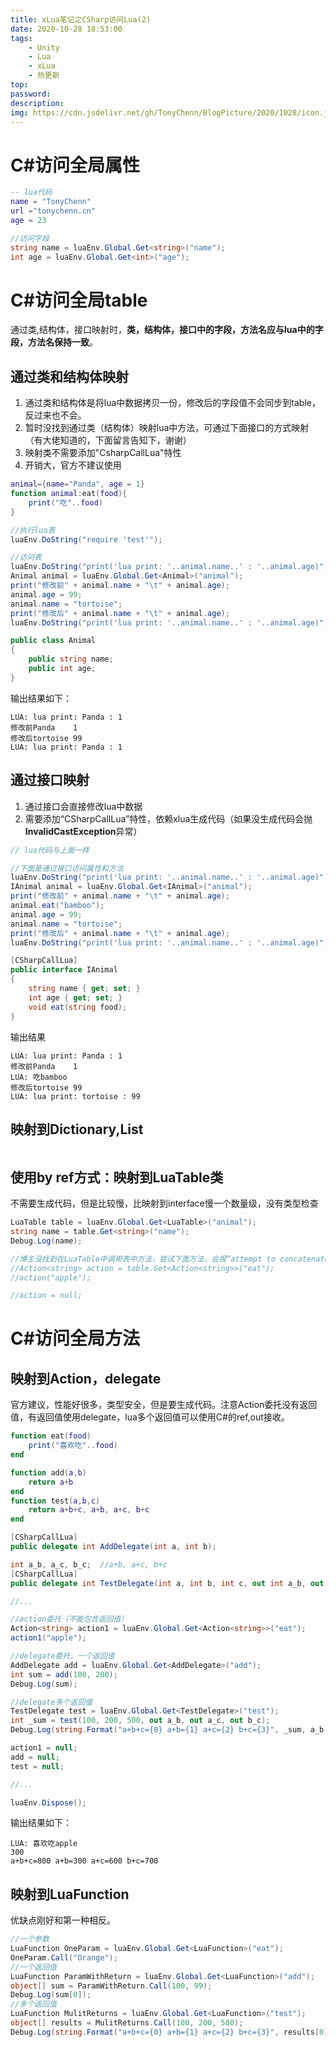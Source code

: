 ```yaml
---
title: xLua笔记之CSharp访问Lua(2)
date: 2020-10-28 18:53:00
tags:
    - Unity
    - Lua
    - xLua
    - 热更新
top:
password:
description:
img: https://cdn.jsdelivr.net/gh/TonyChenn/BlogPicture/2020/1028/icon.jpg
---
```

# C#访问全局属性
```lua
-- lua代码
name = "TonyChenn"
url ="tonychenn.cn"
age = 23
```
```csharp
//访问字段
string name = luaEnv.Global.Get<string>("name");
int age = luaEnv.Global.Get<int>("age");
```
# C#访问全局table
通过类,结构体，接口映射时，<b>类，结构体，接口中的字段，方法名应与lua中的字段，方法名保持一致</b>。

## 通过类和结构体映射
1. 通过类和结构体是将lua中数据拷贝一份，修改后的字段值不会同步到table，反过来也不会。
2. 暂时没找到通过类（结构体）映射lua中方法，可通过下面接口的方式映射（有大佬知道的，下面留言告知下，谢谢）
3. 映射类不需要添加"CsharpCallLua"特性
4. 开销大，官方不建议使用

```lua
animal={name="Panda", age = 1}
function animal:eat(food){
    print("吃"..food)
}
```
```csharp
//执行lua表
luaEnv.DoString("require 'test'");

//访问表
luaEnv.DoString("print('lua print: '..animal.name..' : '..animal.age)");
Animal animal = luaEnv.Global.Get<Animal>("animal");
print("修改前" + animal.name + "\t" + animal.age);
animal.age = 99;
animal.name = "tortoise";
print("修改后" + animal.name + "\t" + animal.age);
luaEnv.DoString("print('lua print: '..animal.name..' : '..animal.age)");

public class Animal
{
    public string name;
    public int age;
}
```
输出结果如下：
```log
LUA: lua print: Panda : 1
修改前Panda	1
修改后tortoise	99
LUA: lua print: Panda : 1
```

## 通过接口映射
1. 通过接口会直接修改lua中数据
2. 需要添加“CSharpCallLua”特性，依赖xlua生成代码（如果没生成代码会抛<b>InvalidCastException</b>异常）
```csharp
// lua代码与上面一样

//下面是通过接口访问属性和方法
luaEnv.DoString("print('lua print: '..animal.name..' : '..animal.age)");
IAnimal animal = luaEnv.Global.Get<IAnimal>("animal");
print("修改前" + animal.name + "\t" + animal.age);
animal.eat("bamboo");
animal.age = 99;
animal.name = "tortoise";
print("修改后" + animal.name + "\t" + animal.age);
luaEnv.DoString("print('lua print: '..animal.name..' : '..animal.age)");

[CSharpCallLua]
public interface IAnimal
{
    string name { get; set; }
    int age { get; set; }
    void eat(string food);
}
```
输出结果
```
LUA: lua print: Panda : 1
修改前Panda	1
LUA: 吃bamboo
修改后tortoise	99
LUA: lua print: tortoise : 99
```

## 映射到Dictionary,List
```
```
## 使用by ref方式：映射到LuaTable类
不需要生成代码，但是比较慢，比映射到interface慢一个数量级，没有类型检查
```csharp
LuaTable table = luaEnv.Global.Get<LuaTable>("animal");
string name = table.Get<string>("name");
Debug.Log(name);

//博主没找到在LuaTable中调用表中方法，尝试下面方法，会报“attempt to concatenate a nil value (local 'food')”就是拿到委托后执行传递的apple,在lua中没有接收到。待解决,有知道原因和解决方法的欢迎留言。
//Action<string> action = table.Get<Action<string>>("eat");
//action("apple");

//action = null;
```


# C#访问全局方法
## 映射到Action，delegate
官方建议，性能好很多，类型安全，但是要生成代码。注意Action委托没有返回值，有返回值使用delegate，lua多个返回值可以使用C#的ref,out接收。
```lua
function eat(food)
    print("喜欢吃"..food)
end

function add(a,b)
    return a+b
end
function test(a,b,c)
    return a+b+c, a+b, a+c, b+c
end
```
```csharp
[CSharpCallLua]
public delegate int AddDelegate(int a, int b);

int a_b, a_c, b_c;  //a+b, a+c, b+c
[CSharpCallLua]
public delegate int TestDelegate(int a, int b, int c, out int a_b, out int a_c, out int b_c);

//...

//action委托（不能包含返回值）
Action<string> action1 = luaEnv.Global.Get<Action<string>>("eat");
action1("apple");

//delegate委托，一个返回值
AddDelegate add = luaEnv.Global.Get<AddDelegate>("add");
int sum = add(100, 200);
Debug.Log(sum);

//delegate多个返回值
TestDelegate test = luaEnv.Global.Get<TestDelegate>("test");
int _sum = test(100, 200, 500, out a_b, out a_c, out b_c);
Debug.Log(string.Format("a+b+c={0} a+b={1} a+c={2} b+c={3}", _sum, a_b, a_c, b_c));

action1 = null;
add = null;
test = null;

//...

luaEnv.Dispose();
```
输出结果如下：
```
LUA: 喜欢吃apple
300
a+b+c=800 a+b=300 a+c=600 b+c=700
```


## 映射到LuaFunction
优缺点刚好和第一种相反。
```csharp
//一个参数
LuaFunction OneParam = luaEnv.Global.Get<LuaFunction>("eat");
OneParam.Call("Orange");
//一个返回值
LuaFunction ParamWithReturn = luaEnv.Global.Get<LuaFunction>("add");
object[] sum = ParamWithReturn.Call(100, 99);
Debug.Log(sum[0]);
//多个返回值
LuaFunction MulitReturns = luaEnv.Global.Get<LuaFunction>("test");
object[] results = MulitReturns.Call(100, 200, 500);
Debug.Log(string.Format("a+b+c={0} a+b={1} a+c={2} b+c={3}", results[0], results[1], results[2], results[3]));
```